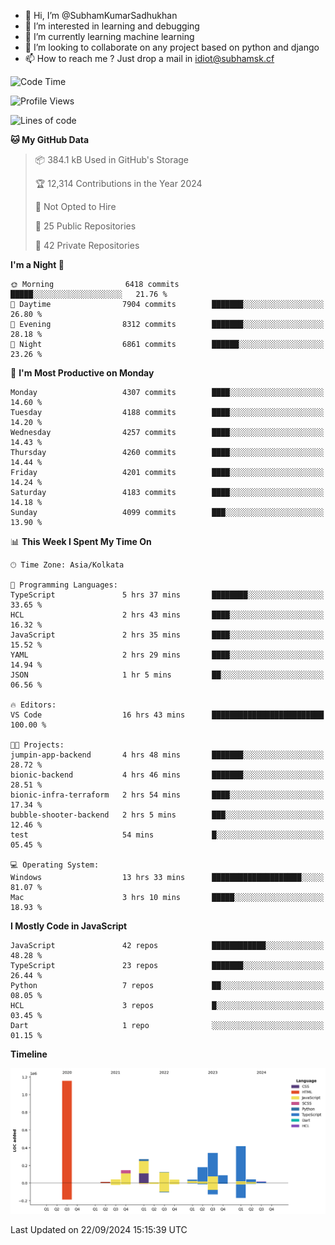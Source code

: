 - 👋 Hi, I’m @SubhamKumarSadhukhan
- 👀 I’m interested in learning and debugging
- 🌱 I’m currently learning machine learning
- 💞️ I’m looking to collaborate on any project based on python and django
- 📫 How to reach me ?
      Just drop a mail in idiot@subhamsk.cf

<!---
SubhamKumarSadhukhan/SubhamKumarSadhukhan is a ✨ special ✨ repository because its `README.md` (this file) appears on your GitHub profile.
You can click the Preview link to take a look at your changes.
--->


<!--START_SECTION:waka-->
![Code Time](http://img.shields.io/badge/Code%20Time-2%2C524%20hrs%207%20mins-blue)

![Profile Views](http://img.shields.io/badge/Profile%20Views-7-blue)

![Lines of code](https://img.shields.io/badge/From%20Hello%20World%20I%27ve%20Written-2.9%20million%20lines%20of%20code-blue)

**🐱 My GitHub Data** 

> 📦 384.1 kB Used in GitHub's Storage 
 > 
> 🏆 12,314 Contributions in the Year 2024
 > 
> 🚫 Not Opted to Hire
 > 
> 📜 25 Public Repositories 
 > 
> 🔑 42 Private Repositories 
 > 
**I'm a Night 🦉** 

```text
🌞 Morning                6418 commits        █████░░░░░░░░░░░░░░░░░░░░   21.76 % 
🌆 Daytime                7904 commits        ███████░░░░░░░░░░░░░░░░░░   26.80 % 
🌃 Evening                8312 commits        ███████░░░░░░░░░░░░░░░░░░   28.18 % 
🌙 Night                  6861 commits        ██████░░░░░░░░░░░░░░░░░░░   23.26 % 
```
📅 **I'm Most Productive on Monday** 

```text
Monday                   4307 commits        ████░░░░░░░░░░░░░░░░░░░░░   14.60 % 
Tuesday                  4188 commits        ████░░░░░░░░░░░░░░░░░░░░░   14.20 % 
Wednesday                4257 commits        ████░░░░░░░░░░░░░░░░░░░░░   14.43 % 
Thursday                 4260 commits        ████░░░░░░░░░░░░░░░░░░░░░   14.44 % 
Friday                   4201 commits        ████░░░░░░░░░░░░░░░░░░░░░   14.24 % 
Saturday                 4183 commits        ████░░░░░░░░░░░░░░░░░░░░░   14.18 % 
Sunday                   4099 commits        ███░░░░░░░░░░░░░░░░░░░░░░   13.90 % 
```


📊 **This Week I Spent My Time On** 

```text
🕑︎ Time Zone: Asia/Kolkata

💬 Programming Languages: 
TypeScript               5 hrs 37 mins       ████████░░░░░░░░░░░░░░░░░   33.65 % 
HCL                      2 hrs 43 mins       ████░░░░░░░░░░░░░░░░░░░░░   16.32 % 
JavaScript               2 hrs 35 mins       ████░░░░░░░░░░░░░░░░░░░░░   15.52 % 
YAML                     2 hrs 29 mins       ████░░░░░░░░░░░░░░░░░░░░░   14.94 % 
JSON                     1 hr 5 mins         ██░░░░░░░░░░░░░░░░░░░░░░░   06.56 % 

🔥 Editors: 
VS Code                  16 hrs 43 mins      █████████████████████████   100.00 % 

🐱‍💻 Projects: 
jumpin-app-backend       4 hrs 48 mins       ███████░░░░░░░░░░░░░░░░░░   28.72 % 
bionic-backend           4 hrs 46 mins       ███████░░░░░░░░░░░░░░░░░░   28.51 % 
bionic-infra-terraform   2 hrs 54 mins       ████░░░░░░░░░░░░░░░░░░░░░   17.34 % 
bubble-shooter-backend   2 hrs 5 mins        ███░░░░░░░░░░░░░░░░░░░░░░   12.46 % 
test                     54 mins             █░░░░░░░░░░░░░░░░░░░░░░░░   05.45 % 

💻 Operating System: 
Windows                  13 hrs 33 mins      ████████████████████░░░░░   81.07 % 
Mac                      3 hrs 10 mins       █████░░░░░░░░░░░░░░░░░░░░   18.93 % 
```

**I Mostly Code in JavaScript** 

```text
JavaScript               42 repos            ████████████░░░░░░░░░░░░░   48.28 % 
TypeScript               23 repos            ███████░░░░░░░░░░░░░░░░░░   26.44 % 
Python                   7 repos             ██░░░░░░░░░░░░░░░░░░░░░░░   08.05 % 
HCL                      3 repos             █░░░░░░░░░░░░░░░░░░░░░░░░   03.45 % 
Dart                     1 repo              ░░░░░░░░░░░░░░░░░░░░░░░░░   01.15 % 
```



**Timeline**

![Lines of Code chart](https://raw.githubusercontent.com/SubhamKumarSadhukhan/SubhamKumarSadhukhan/main/assets/bar_graph.png)


 Last Updated on 22/09/2024 15:15:39 UTC
<!--END_SECTION:waka-->
